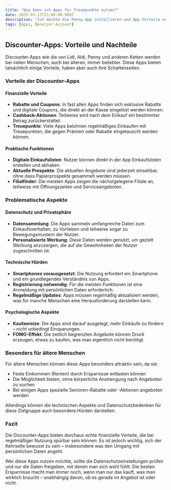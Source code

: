 ```yaml
---
title: "Wie kann ich Apps für Treuepunkte nutzen?"
date: 2025-03-12T23:00:00.000Z
description: "Ich möchte die Penny App installieren und App Vorteile nutzen."
tags: [Apps, Benutzer-Account]
---
```

## Discounter-Apps: Vorteile und Nachteile

Discounter-Apps wie die von Lidl, Aldi, Penny und anderen Ketten werden bei vielen Menschen, auch bei älteren, immer beliebter. Diese Apps bieten tatsächlich einige Vorteile, haben aber auch ihre Schattenseiten.

### Vorteile der Discounter-Apps

#### Finanzielle Vorteile

- **Rabatte und Coupons**: In fast allen Apps finden sich exklusive Rabatte und digitale Coupons, die direkt an der Kasse eingelöst werden können.
- **Cashback-Aktionen**: Teilweise wird nach dem Einkauf ein bestimmter Betrag zurückerstattet.
- **Treuepunkte**: Viele Apps belohnen regelmäßiges Einkaufen mit Treuepunkten, die gegen Prämien oder Rabatte eingetauscht werden können.

#### Praktische Funktionen

- **Digitale Einkaufslisten**: Nutzer können direkt in der App Einkaufslisten erstellen und abhaken.
- **Aktuelle Prospekte**: Die aktuellen Angebote sind jederzeit einsehbar, ohne dass Papierprospekte gesammelt werden müssen.
- **Filialfinder**: Die meisten Apps zeigen die nächstgelegene Filiale an, teilweise mit Öffnungszeiten und Serviceangeboten.

### Problematische Aspekte

#### Datenschutz und Privatsphäre

- **Datensammlung**: Die Apps sammeln umfangreiche Daten zum Einkaufsverhalten, zu Vorlieben und teilweise sogar zu Bewegungsmustern der Nutzer.
- **Personalisierte Werbung**: Diese Daten werden genutzt, um gezielt Werbung anzuzeigen, die auf die Gewohnheiten der Nutzer zugeschnitten ist.

#### Technische Hürden

- **Smartphones vorausgesetzt**: Die Nutzung erfordert ein Smartphone und ein grundlegendes Verständnis von Apps.
- **Registrierung notwendig**: Für die meisten Funktionen ist eine Anmeldung mit persönlichen Daten erforderlich.
- **Regelmäßige Updates**: Apps müssen regelmäßig aktualisiert werden, was für manche Menschen eine Herausforderung darstellen kann.

#### Psychologische Aspekte

- **Kaufanreize**: Die Apps sind darauf ausgelegt, mehr Einkäufe zu fördern – nicht unbedingt Einsparungen.
- **FOMO-Effekt**: Die zeitlich begrenzten Angebote können Druck erzeugen, etwas zu kaufen, was man eigentlich nicht benötigt.

### Besonders für ältere Menschen

Für ältere Menschen können diese Apps besonders attraktiv sein, da sie:

- Feste Einkommen (Renten) durch Ersparnisse entlasten können
- Die Möglichkeit bieten, ohne körperliche Anstrengung nach Angeboten zu suchen
- Bei einigen Apps spezielle Senioren-Rabatte oder -Aktionen angeboten werden

Allerdings können die technischen Aspekte und Datenschutzbedenken für diese Zielgruppe auch besondere Hürden darstellen.

### Fazit

Die Discounter-Apps bieten durchaus echte finanzielle Vorteile, die bei regelmäßiger Nutzung spürbar sein können. Es ist jedoch wichtig, sich der Kehrseite bewusst zu sein – insbesondere was den Umgang mit persönlichen Daten angeht.

Wer diese Apps nutzen möchte, sollte die Datenschutzeinstellungen prüfen und nur die Daten freigeben, mit denen man sich wohl fühlt. Die besten Ersparnisse macht man immer noch, wenn man nur das kauft, was man wirklich braucht – unabhängig davon, ob es gerade im Angebot ist oder nicht.

